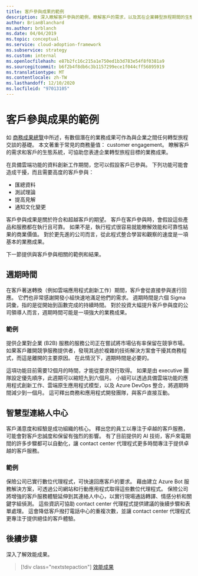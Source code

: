 ```yaml
---
title: 客戶參與成果的範例
description: 深入瞭解客戶參與的範例，瞭解客戶的需求，以及其在企業轉型旅程期間的生態系統需求。
author: BrianBlanchard
ms.author: brblanch
ms.date: 04/04/2019
ms.topic: conceptual
ms.service: cloud-adoption-framework
ms.subservice: strategy
ms.custom: internal
ms.openlocfilehash: e87b2fc16c215a1e750ed1b3d783e54f8f0381a9
ms.sourcegitcommit: b6f2b4f8db6c3b1157299ece1f044cff56895919
ms.translationtype: MT
ms.contentlocale: zh-TW
ms.lasthandoff: 12/10/2020
ms.locfileid: "97013105"
---
```

<!-- cSpell:ignore ExakTime -->

# <a name="examples-of-customer-engagement-outcomes"></a>客戶參與成果的範例

如 [商務成果總覽](./index.md)中所述，有數個潛在的業務成果可作為與企業之間任何轉型旅程交談的基礎。 本文著重于常見的商務量值： customer engagement。 瞭解客戶的需求和客戶的生態系統，可協助您表達企業轉型旅程目標的業務成果。

在具備雲端功能的資料創新工作期間，您可以假設客戶已參與。 下列功能可能會造成干擾，而且需要高度的客戶參與：

- 匯總資料
- 測試理論
- 提高見解
- 通知文化變更

客戶參與成果是關於符合和超越客戶的期望。 客戶在客戶參與時，會假設這些產品和服務都在執行且可靠。 如果不是，執行程式很容易就能瞭解效能和可靠性結果的商業價值。 對於更先進的公司而言，從此程式整合學習和觀察的速度是一項基本的業務成果。

下一節提供與客戶參與相關的範例和結果。

## <a name="cycle-time"></a>週期時間

在客戶著迷轉換（例如雲端應用程式創新工作）期間，客戶會從直接參與進行回應。 它們也非常感謝開發小組快速地滿足他們的需求。 週期時間是六個 Sigma 詞彙，指的是從開始到函數完成的持續時間。 對於投資大幅提升客戶參與度的公司領導人而言，週期時間可能是一項強大的業務成果。

### <a name="example"></a>範例

提供企業對企業 (B2B) 服務的服務公司正在嘗試將市場佔有率保留在競爭市場。 如果客戶離開競爭服務提供者，發現其過於複雜的技術解決方案會干擾其商務程式，而這是離開的主要原因。 在此情況下，週期時間是必要的。

這項功能目前需要12個月的時間，才能從要求發行取得。 如果是由 executive 團隊設定優先順序，此週期可以縮短九到六個月。 小組可以透過具備雲端功能的應用程式創新工作、雲端原生應用程式模型，以及 Azure DevOps 整合，將週期時間減少到一個月。 這可釋出商務和應用程式開發團隊，與客戶直接互動。

## <a name="intelligent-contact-center"></a>智慧型連絡人中心

客戶滿意度和經驗是成功組織的核心。 釋出您的員工以專注于卓越的客戶服務，可能會對客戶忠誠度和保留有強烈的影響。 有了目前提供的 AI 技術，客戶來電期間的許多步驟都可以自動化，讓 contact center 代理程式更多時間專注于提供卓越的客戶服務。

### <a name="example"></a>範例

保險公司已實行數位代理程式，可快速回應客戶的要求。 藉由建立 Azure Bot 服務解決方案，可透過公司網站和行動應用程式取得這些數位代理程式。 保險公司將增強的客戶服務體驗延伸到其連絡人中心，以實行現場通話轉譯、情感分析和關鍵字組偵測。 這些資訊可協助 contact center 代理程式提供建議的後續步驟和表單處理。 這會降低客戶撥打電話中心的重複次數，並讓 contact center 代理程式更專注于提供絕佳的客戶體驗。

## <a name="next-steps"></a>後續步驟

深入了解效能成果。

> [!div class="nextstepaction"]
> [效能成果](./performance-outcomes.md)
